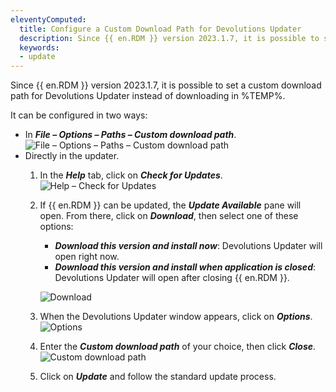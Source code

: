 ```yaml
---
eleventyComputed:
  title: Configure a Custom Download Path for Devolutions Updater
  description: Since {{ en.RDM }} version 2023.1.7, it is possible to set a custom download path for Devolutions Updater instead of downloading in %TEMP%.
  keywords:
  - update
---
```

Since {{ en.RDM }} version 2023.1.7, it is possible to set a custom download path for Devolutions Updater instead of downloading in %TEMP%. 

It can be configured in two ways:
* In ***File – Options – Paths – Custom download path***.
  ![File – Options – Paths – Custom download path](/img/en/kb/KB2238.png)
* Directly in the updater.  
    1. In the ***Help*** tab, click on ***Check for Updates***.
    ![Help – Check for Updates](/img/en/kb/KB2239.png)
    1. If {{ en.RDM }} can be updated, the ***Update Available*** pane will open. From there, click on ***Download***, then select one of these options:
        * ***Download this version and install now***: Devolutions Updater will open right now.
        * ***Download this version and install when application is closed***: Devolutions Updater will open after closing {{ en.RDM }}.  

        ![Download](/img/en/kb/KB2240.png)
    1. When the Devolutions Updater window appears, click on ***Options***.
    ![Options](/img/en/kb/KB2241.png)
    1. Enter the ***Custom download path*** of your choice, then click ***Close***.
    ![Custom download path](/img/en/kb/KB2242.png)
    1. Click on ***Update*** and follow the standard update process.
